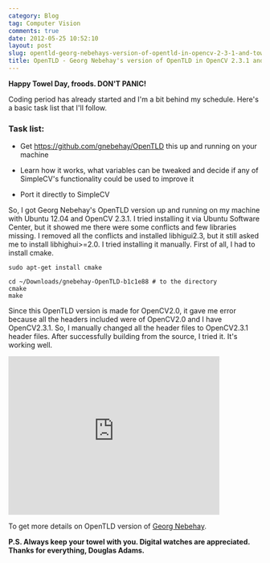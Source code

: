 ```yaml
---
category: Blog
tag: Computer Vision
comments: true
date: 2012-05-25 10:52:10
layout: post
slug: opentld-georg-nebehays-version-of-opentld-in-opencv-2-3-1-and-towel-day
title: OpenTLD - Georg Nebehay's version of OpenTLD in OpenCV 2.3.1 and Towel Day
---
```


**Happy Towel Day, froods. DON'T PANIC!**

Coding period has already started and I'm a bit behind my schedule. Here's a basic task list that I'll follow.


### Task list:
	
  * Get https://github.com/gnebehay/OpenTLD this up and running on your machine

	
  * Learn how it works, what variables can be tweaked and decide if any of SimpleCV's functionality could be used to improve it

	
  * Port it directly to SimpleCV


So, I got Georg Nebehay's OpenTLD version up and running on my machine with Ubuntu 12.04 and OpenCV 2.3.1. I tried installing it via Ubuntu Software Center, but it showed me there were some conflicts and few libraries missing. I removed all the conflicts and installed libhigui2.3, but it still asked me to install libhighui>=2.0.
I tried installing it manually. First of all, I had to install cmake.

    sudo apt-get install cmake

    cd ~/Downloads/gnebehay-OpenTLD-b1c1e88 # to the directory
    cmake
    make

Since this OpenTLD version is made for OpenCV2.0, it gave me error because all the headers included were of OpenCV2.0 and I have OpenCV2.3.1. So, I manually changed all the header files to OpenCV2.3.1 header files. After successfully building from the source, I tried it. It's working well.

<iframe width="420" height="315" src="http://www.youtube.com/embed/ylKg8klW_L8" frameborder="0" allowfullscreen></iframe>

To get more details on OpenTLD version of [Georg Nebehay](http://gnebehay.github.com/OpenTLD/).

**P.S. Always keep your towel with you. Digital watches are appreciated. Thanks for everything, Douglas Adams.**
